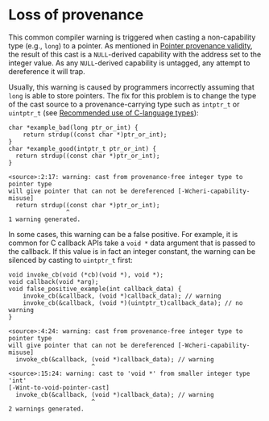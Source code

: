 # Loss of provenance

<!--
%\begin{compilerwarning}
%cast from provenance-free integer type to pointer type will give pointer that can not be dereferenced
%\end{compilerwarning}
-->

This common compiler warning<!--
\arnote{that should be an error by default?}
-->
is triggered when casting a non-capability type (e.g., `long`) to a pointer.
As mentioned in [Pointer provenance
validity](../impact/pointer-provenance-validity.html), the result of this cast is a `NULL`-derived capability with the address set to the integer value.
As any `NULL`-derived capability is untagged, any attempt to dereference it will trap.

Usually, this warning is caused by programmers incorrectly assuming that `long` is able to store pointers.
The fix for this problem is to change the type of the cast source to a provenance-carrying type such as `intptr_t` or `uintptr_t` (see [Recommended use of
C-language types](../impact/recommended-use-c-types.md)):

```
char *example_bad(long ptr_or_int) {
    return strdup((const char *)ptr_or_int);
}
char *example_good(intptr_t ptr_or_int) {
  return strdup((const char *)ptr_or_int);
}
```

```
<source>:2:17: warning: cast from provenance-free integer type to pointer type
will give pointer that can not be dereferenced [-Wcheri-capability-misuse]
  return strdup((const char *)ptr_or_int);
                ^
1 warning generated.
```

In some cases, this warning can be a false positive.
For example, it is common for C callback APIs take a `void *` data argument that is passed to the callback.
If this value is in fact an integer constant, the warning can be silenced by casting to `uintptr_t` first:

```
void invoke_cb(void (*cb)(void *), void *);
void callback(void *arg);
void false_positive_example(int callback_data) {
    invoke_cb(&callback, (void *)callback_data); // warning
    invoke_cb(&callback, (void *)(uintptr_t)callback_data); // no warning
}
```

```
<source>:4:24: warning: cast from provenance-free integer type to pointer type
will give pointer that can not be dereferenced [-Wcheri-capability-misuse]
  invoke_cb(&callback, (void *)callback_data); // warning
                       ^
<source>:15:24: warning: cast to 'void *' from smaller integer type 'int'
[-Wint-to-void-pointer-cast]
  invoke_cb(&callback, (void *)callback_data); // warning
                       ^
2 warnings generated.
```

<!--
\nwfnote{The ``:15:24'' above should also be ``:4:24''?}
-->
